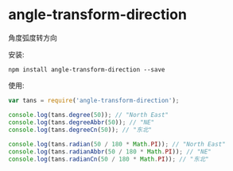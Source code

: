 # angle-transform-direction
角度弧度转方向

安装:
```shell
npm install angle-transform-direction --save
```


使用:

```js
var tans = require('angle-transform-direction');

console.log(tans.degree(50)); // "North East"
console.log(tans.degreeAbbr(50)); // "NE"
console.log(tans.degreeCn(50)); // "东北"
 
console.log(tans.radian(50 / 180 * Math.PI)); // "North East"
console.log(tans.radianAbbr(50 / 180 * Math.PI)); // "NE"
console.log(tans.radianCn(50 / 180 * Math.PI)); // "东北"
```
